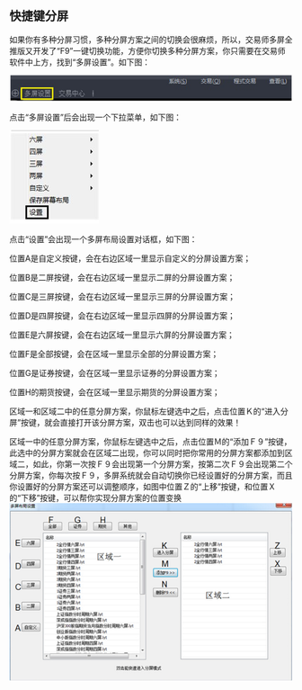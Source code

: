 ## 快捷键分屏
如果你有多种分屏习惯，多种分屏方案之间的切换会很麻烦，所以，交易师多屏全推版又开发了“F9”一键切换功能，方便你切换多种分屏方案，你只需要在交易师软件中上方，找到“多屏设置”。如下图：

![](/assets/1641.png)

点击“多屏设置”后会出现一个下拉菜单，如下图：

![](/assets/1642.png)

点击“设置”会出现一个多屏布局设置对话框，如下图：

位置A是自定义按键，会在右边区域一里显示自定义的分屏设置方案；

位置B是二屏按键，会在右边区域一里显示二屏的分屏设置方案；

位置C是三屏按键，会在右边区域一里显示三屏的分屏设置方案；

位置D是四屏按键，会在右边区域一里显示四屏的分屏设置方案；

位置E是六屏按键，会在右边区域一里显示六屏的分屏设置方案；

位置F是全部按键，会在区域一里显示全部的分屏设置方案；

位置G是证券按键，会在区域一里显示证券的分屏设置方案；

位置H的期货按键，会在区域一里显示期货的分屏设置方案；

区域一和区域二中的任意分屏方案，你鼠标左键选中之后，点击位置Ｋ的“进入分屏”按键，就会直接打开该分屏方案，双击也可以达到同样的效果！

区域一中的任意分屏方案，你鼠标左键选中之后，点击位置Ｍ的“添加Ｆ９”按键，此选中的分屏方案就会在区域二出现，你可以同时把你常用的分屏方案都添加到区域二，如此，你第一次按Ｆ９会出现第一个分屏方案，按第二次Ｆ９会出现第二个分屏方案，你每次按Ｆ９，多屏系统就会自动切换你已经设置好的分屏方案，而且你设置好的分屏方案还可以调整顺序，如图中位置Ｚ的“上移”按键，和位置Ｘ的“下移”按键，可以帮你实现分屏方案的位置变换
![](/assets/1643.png)